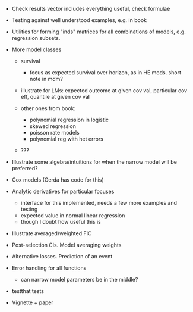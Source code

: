 * Check results vector includes everything useful, check formulae 

* Testing against well understood examples, e.g. in book

* Utilities for forming "inds" matrices for all combinations of models, e.g. regression subsets. 

* More model classes

   - survival
     - focus as expected survival over horizon, as in HE mods. short note in mdm?

    - illustrate for LMs: expected outcome at given cov val, particular cov
    eff, quantile at given cov val

	- other ones from book:
    	- polynomial regression in logistic
	    - skewed regression
		- poisson rate models
		- polynomial reg with het errors 

	- ???

* Illustrate some algebra/intuitions for when the narrow model will be preferred? 

* Cox models (Gerda has code for this)

* Analytic derivatives for particular focuses

  - interface for this implemented, needs a few more examples and testing
  - expected value in normal linear regression
  - though I doubt how useful this is

* Illustrate averaged/weighted FIC

* Post-selection CIs.  Model averaging weights

* Alternative losses.  Prediction of an event

* Error handling for all functions
  - can narrow model parameters be in the middle? 
  
* testthat tests

* Vignette + paper
